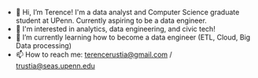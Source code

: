 - 👋 Hi, I’m Terence! I'm a data analyst and Computer Science graduate student at UPenn. Currently aspiring to be a data engineer.
- 👀 I'm interested in analytics, data engineering, and civic tech!
- 🌱 I’m currently learning how to become a data engineer (ETL, Cloud, Big Data processing)
- 📫 How to reach me: terencerustia@gmail.com / trustia@seas.upenn.edu

<!---
tsamba120/tsamba120 is a ✨ special ✨ repository because its `README.md` (this file) appears on your GitHub profile.
You can click the Preview link to take a look at your changes.
--->
